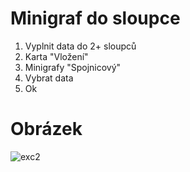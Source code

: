 # Minigraf do sloupce

1. Vyplnit data do 2+ sloupců
2. Karta "Vložení"
3. Minigrafy "Spojnicový"
4. Vybrat data
5. Ok

# Obrázek

![exc2](https://user-images.githubusercontent.com/59166385/178907613-630167ac-0c04-41ce-b08e-ce4f800ae303.png)

